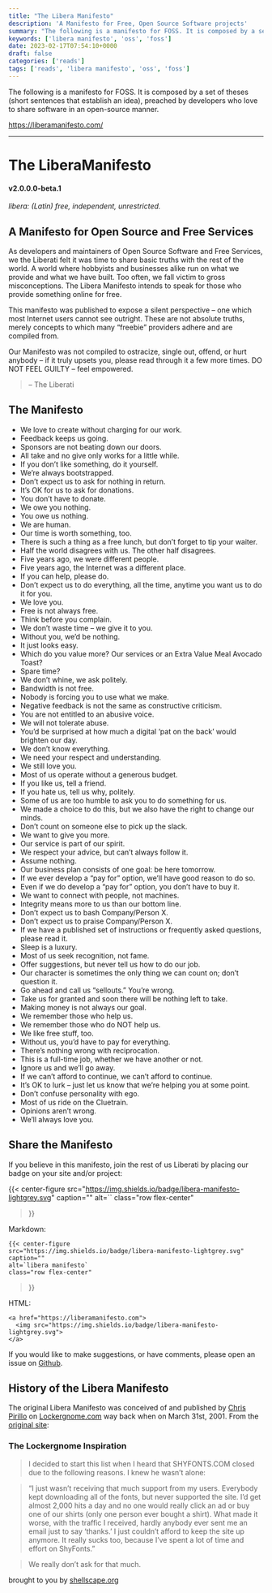 ```yaml
---
title: "The Libera Manifesto"
description: 'A Manifesto for Free, Open Source Software projects'
summary: "The following is a manifesto for FOSS. It is composed by a set of theses (short sentences that establish an idea), preached by developers who love to share software in an open-source manner."
keywords: ['libera manifesto', 'oss', 'foss']
date: 2023-02-17T07:54:10+0000
draft: false
categories: ['reads']
tags: ['reads', 'libera manifesto', 'oss', 'foss']
---
```


The following is a manifesto for FOSS. It is composed by a set of theses (short sentences that establish an idea), preached by developers who love to share software in an open-source manner.

https://liberamanifesto.com/

---

The **Libera**Manifesto
=======================

#### v2.0.0.0-beta.1

_libera: (Latin) free, independent, unrestricted._

A Manifesto for Open Source and Free Services
---------------------------------------------

As developers and maintainers of Open Source Software and Free Services, we the Liberati felt it was time to share basic truths with the rest of the world. A world where hobbyists and businesses alike run on what we provide and what we have built. Too often, we fall victim to gross misconceptions. The Libera Manifesto intends to speak for those who provide something online for free.

This manifesto was published to expose a silent perspective – one which most Internet users cannot see outright. These are not absolute truths, merely concepts to which many “freebie” providers adhere and are compiled from.

Our Manifesto was not compiled to ostracize, single out, offend, or hurt anybody – if it truly upsets you, please read through it a few more times. DO NOT FEEL GUILTY – feel empowered.

> – The Liberati

The Manifesto
-------------

*   We love to create without charging for our work.
*   Feedback keeps us going.
*   Sponsors are not beating down our doors.
*   All take and no give only works for a little while.
*   If you don’t like something, do it yourself.
*   We’re always bootstrapped.
*   Don’t expect us to ask for nothing in return.
*   It’s OK for us to ask for donations.
*   You don’t have to donate.
*   We owe you nothing.
*   You owe us nothing.
*   We are human.
*   Our time is worth something, too.
*   There is such a thing as a free lunch, but don’t forget to tip your waiter.
*   Half the world disagrees with us. The other half disagrees.
*   Five years ago, we were different people.
*   Five years ago, the Internet was a different place.
*   If you can help, please do.
*   Don’t expect us to do everything, all the time, anytime you want us to do it for you.
*   We love you.
*   Free is not always free.
*   Think before you complain.
*   We don’t waste time – we give it to you.
*   Without you, we’d be nothing.
*   It just looks easy.
*   Which do you value more? Our services or an Extra Value Meal Avocado Toast?
*   Spare time?
*   We don’t whine, we ask politely.
*   Bandwidth is not free.
*   Nobody is forcing you to use what we make.
*   Negative feedback is not the same as constructive criticism.
*   You are not entitled to an abusive voice.
*   We will not tolerate abuse.
*   You’d be surprised at how much a digital ‘pat on the back’ would brighten our day.
*   We don’t know everything.
*   We need your respect and understanding.
*   We still love you.
*   Most of us operate without a generous budget.
*   If you like us, tell a friend.
*   If you hate us, tell us why, politely.
*   Some of us are too humble to ask you to do something for us.
*   We made a choice to do this, but we also have the right to change our minds.
*   Don’t count on someone else to pick up the slack.
*   We want to give you more.
*   Our service is part of our spirit.
*   We respect your advice, but can’t always follow it.
*   Assume nothing.
*   Our business plan consists of one goal: be here tomorrow.
*   If we ever develop a “pay for” option, we’ll have good reason to do so.
*   Even if we do develop a “pay for” option, you don’t have to buy it.
*   We want to connect with people, not machines.
*   Integrity means more to us than our bottom line.
*   Don’t expect us to bash Company/Person X.
*   Don’t expect us to praise Company/Person X.
*   If we have a published set of instructions or frequently asked questions, please read it.
*   Sleep is a luxury.
*   Most of us seek recognition, not fame.
*   Offer suggestions, but never tell us how to do our job.
*   Our character is sometimes the only thing we can count on; don’t question it.
*   Go ahead and call us “sellouts.” You’re wrong.
*   Take us for granted and soon there will be nothing left to take.
*   Making money is not always our goal.
*   We remember those who help us.
*   We remember those who do NOT help us.
*   We like free stuff, too.
*   Without us, you’d have to pay for everything.
*   There’s nothing wrong with reciprocation.
*   This is a full-time job, whether we have another or not.
*   Ignore us and we’ll go away.
*   If we can’t afford to continue, we can’t afford to continue.
*   It’s OK to lurk – just let us know that we’re helping you at some point.
*   Don’t confuse personality with ego.
*   Most of us ride on the Cluetrain.
*   Opinions aren’t wrong.
*   We’ll always love you.

Share the Manifesto
-------------------

If you believe in this manifesto, join the rest of us Liberati by placing our badge on your site and/or project:

{{< center-figure
    src="https://img.shields.io/badge/libera-manifesto-lightgrey.svg"
    caption=""
    alt=``
    class="row flex-center"
>}}

Markdown:

    {{< center-figure
    src="https://img.shields.io/badge/libera-manifesto-lightgrey.svg"
    caption=""
    alt=`libera manifesto`
    class="row flex-center"
>}}
    

HTML:

    <a href="https://liberamanifesto.com">
      <img src="https://img.shields.io/badge/libera-manifesto-lightgrey.svg">
    </a>
    

If you would like to make suggestions, or have comments, please open an issue on [Github](https://github.com/shellscape/LiberaManifesto).

History of the Libera Manifesto
-------------------------------

The original Libera Manifesto was conceived of and published by [Chris Pirillo](https://chris.pirillo.com/about/) on [Lockergnome.com](https://lockergnome.com/) way back when on March 31st, 2001. From the [original site](http://web.archive.org/web/20010331093526/http://www.lockergnome.com/manifesto.html):

### The Lockergnome Inspiration

> I decided to start this list when I heard that SHYFONTS.COM closed due to the following reasons. I knew he wasn’t alone:

> “I just wasn’t receiving that much support from my users. Everybody kept downloading all of the fonts, but never supported the site. I’d get almost 2,000 hits a day and no one would really click an ad or buy one of our shirts (only one person ever bought a shirt). What made it worse, with the traffic I received, hardly anybody ever sent me an email just to say ‘thanks.’ I just couldn’t afford to keep the site up anymore. It really sucks too, because I’ve spent a lot of time and effort on ShyFonts.”

> We really don’t ask for that much.

brought to you by [shellscape.org](https://shellscape.org)